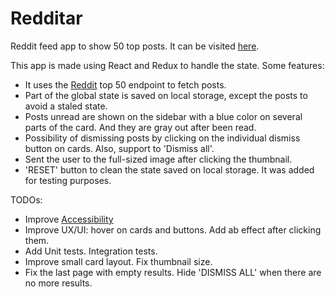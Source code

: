 # Redditar

Reddit feed app to show 50 top posts. It can be visited [here](https://redditar.herokuapp.com/).

This app is made using React and Redux to handle the state. Some features:

- It uses the [Reddit](https://www.reddit.com/dev/api/) top 50 endpoint to fetch posts.
- Part of the global state is saved on local storage, except the posts to avoid a staled state.
- Posts unread are shown on the sidebar with a blue color on several parts of the card. And they are gray out after been read.
- Possibility of dismissing posts by clicking on the individual dismiss button on cards. Also, support to 'Dismiss all'.
- Sent the user to the full-sized image after clicking the thumbnail.
- 'RESET' button to clean the state saved on local storage. It was added for testing purposes.

TODOs:

- Improve [Accessibility](https://reactjs.org/docs/accessibility.html)
- Improve UX/UI: hover on cards and buttons. Add ab effect after clicking them.
- Add Unit tests. Integration tests.
- Improve small card layout. Fix thumbnail size.
- Fix the last page with empty results. Hide 'DISMISS ALL' when there are no more results.

